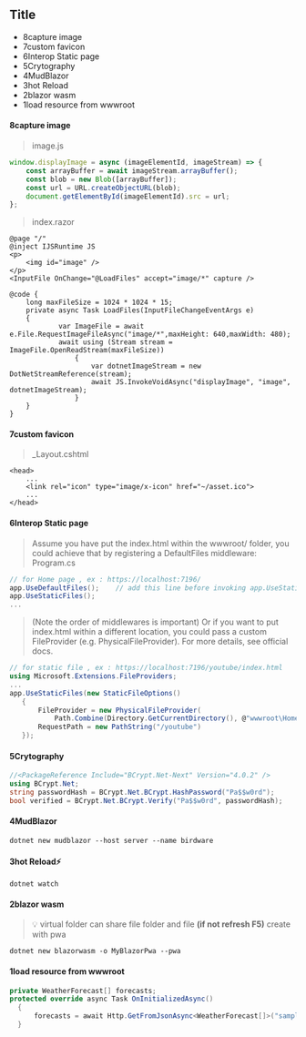 ## Title
- 8capture image
- 7custom favicon
- 6Interop Static page
- 5Crytography
- 4MudBlazor
- 3hot Reload
- 2blazor wasm
- 1load resource from wwwroot
#### 8capture image
> image.js
```js
window.displayImage = async (imageElementId, imageStream) => {
    const arrayBuffer = await imageStream.arrayBuffer();
    const blob = new Blob([arrayBuffer]);
    const url = URL.createObjectURL(blob);
    document.getElementById(imageElementId).src = url;
};
```
> index.razor
```razor
@page "/"
@inject IJSRuntime JS
<p>
    <img id="image" />
</p>
<InputFile OnChange="@LoadFiles" accept="image/*" capture />

@code {
    long maxFileSize = 1024 * 1024 * 15;
    private async Task LoadFiles(InputFileChangeEventArgs e)
    {
            var ImageFile = await e.File.RequestImageFileAsync("image/*",maxHeight: 640,maxWidth: 480);
            await using (Stream stream = ImageFile.OpenReadStream(maxFileSize))
                {
                    var dotnetImageStream = new DotNetStreamReference(stream);
                    await JS.InvokeVoidAsync("displayImage", "image", dotnetImageStream);
                }
    }
}
```
#### 7custom favicon
> _Layout.cshtml
```
<head>
    ...
    <link rel="icon" type="image/x-icon" href="~/asset.ico">
    ...
</head>
```
#### 6Interop Static page
> Assume you have put the index.html within the wwwroot/ folder, you could achieve that by registering a DefaultFiles middleware:
> Program.cs
```cs
// for Home page , ex : https://localhost:7196/
app.UseDefaultFiles();    // add this line before invoking app.UseStaticFiles();
app.UseStaticFiles();
...
```
> (Note the order of middlewares is important)
> Or if you want to put index.html within a different location, you could pass a custom FileProvider (e.g. PhysicalFileProvider). For more details, see official docs.
 ```cs
 // for static file , ex : https://localhost:7196/youtube/index.html
 using Microsoft.Extensions.FileProviders;
 ...
 app.UseStaticFiles(new StaticFileOptions()
    {
        FileProvider = new PhysicalFileProvider(
            Path.Combine(Directory.GetCurrentDirectory(), @"wwwroot\Home")),
        RequestPath = new PathString("/youtube")
    });
 ```
#### 5Crytography
```cs
//<PackageReference Include="BCrypt.Net-Next" Version="4.0.2" />
using BCrypt.Net;
string passwordHash = BCrypt.Net.BCrypt.HashPassword("Pa$$w0rd");
bool verified = BCrypt.Net.BCrypt.Verify("Pa$$w0rd", passwordHash);
```
#### 4MudBlazor
```shell
dotnet new mudblazor --host server --name birdware
```
#### 3hot Reload⚡
```shell
dotnet watch
```
#### 2blazor wasm 
> 💡 virtual folder  can share file folder and file **(if not refresh F5)**
> create with pwa
```shell
dotnet new blazorwasm -o MyBlazorPwa --pwa
```
#### 1load resource from wwwroot
```c#
private WeatherForecast[] forecasts;
protected override async Task OnInitializedAsync()
  {
      forecasts = await Http.GetFromJsonAsync<WeatherForecast[]>("sample-data/weather.json");
  }
```
